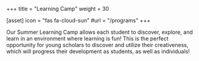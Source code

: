 +++
title = "Learning Camp"
weight = 30

[asset]
  icon = "fas fa-cloud-sun"
  #url = "/programs"
+++

Our Summer Learning Camp allows each student to discover, explore, and learn in an environment where learning is fun! This is the perfect opportunity for young scholars to discover and utilize their creativeness, which will progress their development as students, as well as individuals!
